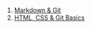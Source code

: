 1. [Markdown & Git](https://mvdns.github.io/rsschool-cv/cv)
2. [HTML, CSS & Git Basics](https://mvdns.github.io/rsschool-cv/)